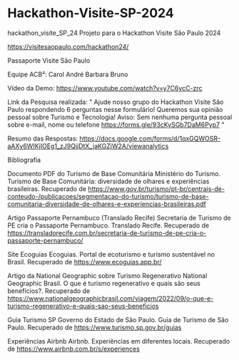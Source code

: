 # Hackathon-Visite-SP-2024

hackathon_visite_SP_24
Projeto para o Hackathon Visite São Paulo 2024

https://visitesaopaulo.com/hackathon24/

Passaporte Visite São Paulo

Equipe ACB²: Carol André Barbara Bruno

Vídeo da Demo: https://www.youtube.com/watch?v=y7C6ycC-zrc

Link da Pesquisa realizada: " Ajude nosso grupo do Hackathon Visite São Paulo respondendo 6 perguntas nesse formulário!
Queremos sua opinião pessoal sobre Turismo e Tecnologia! Aviso: Sem nenhuma pergunta pessoal sobre e-mail, nome ou telefone
https://forms.gle/93cKySGb7DaM6Pyp7 "

Resumo das Respostas: https://docs.google.com/forms/d/1qxGQWOSR-aAXy6WIKjIOEg1_zJ9QjjDtX_jaKGZjW2A/viewanalytics

Bibliografia

Documento PDF do Turismo de Base Comunitária Ministério do Turismo. Turismo de Base Comunitária: diversidade de olhares e experiências brasileiras. Recuperado de https://www.gov.br/turismo/pt-br/centrais-de-conteudo-/publicacoes/segmentacao-do-turismo/turismo-de-base-comunitaria-diversidade-de-olhares-e-experiencias-brasileiras.pdf

Artigo Passaporte Pernambuco (Translado Recife) Secretaria de Turismo de PE cria o Passaporte Pernambuco. Translado Recife. Recuperado de https://transladorecife.com.br/secretaria-de-turismo-de-pe-cria-o-passaporte-pernambuco/

Site Ecoguias Ecoguias. Portal de ecoturismo e turismo sustentável no Brasil. Recuperado de https://www.ecoguias.app.br/

Artigo da National Geographic sobre Turismo Regenerativo National Geographic Brasil. O que é turismo regenerativo e quais são seus benefícios?. Recuperado de https://www.nationalgeographicbrasil.com/viagem/2022/09/o-que-e-turismo-regenerativo-e-quais-sao-seus-beneficios

Guia Turismo SP Governo do Estado de São Paulo. Guia de Turismo de São Paulo. Recuperado de https://www.turismo.sp.gov.br/guias

Experiências Airbnb Airbnb. Experiências em diferentes locais. Recuperado de https://www.airbnb.com.br/s/experiences
